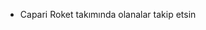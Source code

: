 - Capari Roket takımında olanalar takip etsin

<!---
Capari-Roket/Capari-Roket is a model rocket organization that came together to build a working avionic flight computer system for Teknofest
--->
